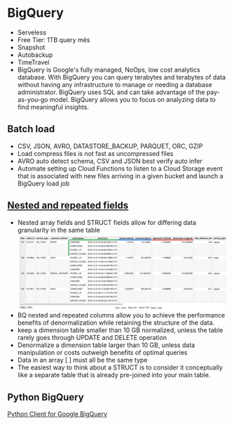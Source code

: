 # BigQuery
- Serveless
- Free Tier: 1TB query mês
- Snapshot
- Autobackup
- TimeTravel
- BigQuery is Google's fully managed, NoOps, low cost analytics database. With BigQuery you can query terabytes and terabytes of data without having any infrastructure to manage or needing a database administrator. BigQuery uses SQL and can take advantage of the pay-as-you-go model. BigQuery allows you to focus on analyzing data to find meaningful insights.

## Batch load
- CSV, JSON, AVRO, DATASTORE_BACKUP, PARQUET, ORC, GZIP
- Load compress files is not fast as uncompressed files
- AVRO auto detect schema, CSV and JSON best verify auto infer
- Automate setting up Cloud Functions to listen to a Cloud Storage event that is associated with new files arriving in a given bucket and launch a BigQuery load job

## [Nested and repeated fields](https://cloud.google.com/bigquery/docs/nested-repeated)
- Nested array fields and STRUCT fields allow for differing data granularity in the same table
![nestedandstruct.png](/imgs/nestedandstruct.png)
- BQ nested and repeated columns allow you to achieve the performance benefits of denormalization while retaining the structure of the data.
- keep a dimension table smaller than 10 GB normalized, unless the table rarely goes through UPDATE and DELETE operation
- Denormalize a dimension table larger than 10 GB, unless data manipulation or costs outweigh benefits of optimal queries
- Data in an array [ ] must all be the same type
- The easiest way to think about a STRUCT is to consider it conceptually like a separate table that is already pre-joined into your main table.

## Python BigQuery
[Python Client for Google BigQuery](https://github.com/googleapis/python-bigquery)